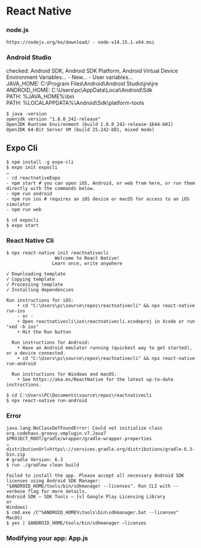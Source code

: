 # React Native

### node.js
```angular2html
https://nodejs.org/ko/download/ - node-v14.15.1-x64.msi
```

### Android Studio
checked: Android SDK, Android SDK Platform, Android Virtual Device  
Environment Variables... - New... - User variables…  
JAVA_HOME: C:\Program Files\Android\Android Studio\jre\jre  
ANDROID_HOME: C:\Users\pc\AppData\Local\Android\Sdk  
PATH: %JAVA_HOME%\bin  
PATH: %LOCALAPPDATA%\Android\Sdk\platform-tools
```angular2html
$ java -version
openjdk version "1.8.0_242-release"
OpenJDK Runtime Environment (build 1.8.0_242-release-1644-b01)
OpenJDK 64-Bit Server VM (build 25.242-b01, mixed mode)
```

## Expo Cli
```angular2html
$ npm install -g expo-cli
$ expo init expocli
…
- cd reactnativeExpo
- npm start # you can open iOS, Android, or web from here, or run them directly with the commands below.
- npm run android
- npm run ios # requires an iOS device or macOS for access to an iOS simulator
- npm run web

$ cd expocli
$ expo start
```

### React Native Cli
```angular2html
$ npx react-native init reactnativecli
                  Welcome to React Native!
                 Learn once, write anywhere

√ Downloading template
√ Copying template
√ Processing template
√ Installing dependencies

Run instructions for iOS:
    • cd "C:\Users\pc\source\repos\reactnativecli" && npx react-native run-ios
    - or -
    • Open reactnativecli\ios\reactnativecli.xcodeproj in Xcode or run "xed -b ios"
    • Hit the Run button

  Run instructions for Android:
    • Have an Android emulator running (quickest way to get started), or a device connected.
    • cd "C:\Users\pc\source\repos\reactnativecli" && npx react-native run-android

  Run instructions for Windows and macOS:
    • See https://aka.ms/ReactNative for the latest up-to-date instructions.

$ cd C:\Users\PC\Documents\source\repos\reactnativecli
$ npx react-native run-android
```

### Error
```angular2html
java.lang.NoClassDefFoundError: Could not initialize class org.codehaus.groovy.vmplugin.v7.Java7
$PROJECT_ROOT/gradle/wrapper/gradle-wrapper.properties
…
distributionUrl=https\://services.gradle.org/distributions/gradle-6.3-bin.zip
# gradle Version: 6.3
$ run ./gradlew clean build
```

```angular2html
Failed to install the app. Please accept all necessary Android SDK licenses using Android SDK Manager: "$ANDROID_HOME/tools/bin/sdkmanager --licenses". Run CLI with --verbose flag for more details.
Android SDK – SDK Tools – [v] Google Play Licensing Library
or
Windows)
$ cmd.exe /C"%ANDROID_HOME%\tools\bin\sdkmanager.bat --licenses"
MacOS)
$ yes | $ANDROID_HOME/tools/bin/sdkmanager –licenses
```

### Modifying your app: App.js
